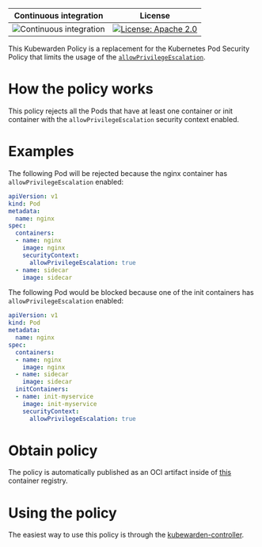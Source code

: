 
 Continuous integration | License
 -----------------------|--------
![Continuous integration](https://github.com/kubewarden/allow-privilege-escalation-psp-policy/workflows/Continuous%20integration/badge.svg) | [![License: Apache 2.0](https://img.shields.io/badge/License-Apache2.0-brightgreen.svg)](https://opensource.org/licenses/Apache-2.0)

This Kubewarden Policy is a replacement for the Kubernetes Pod Security Policy
that limits the usage of the [`allowPrivilegeEscalation`](https://kubernetes.io/docs/tasks/configure-pod-container/security-context/).

# How the policy works

This policy rejects all the Pods that have at least one container or
init container with the `allowPrivilegeEscalation` security context
enabled.

# Examples

The following Pod will be rejected because the nginx container has
`allowPrivilegeEscalation` enabled:

```yaml
apiVersion: v1
kind: Pod
metadata:
  name: nginx
spec:
  containers:
  - name: nginx
    image: nginx
    securityContext:
      allowPrivilegeEscalation: true
  - name: sidecar
    image: sidecar
```

The following Pod would be blocked because one of the init containers
has `allowPrivilegeEscalation` enabled:

```yaml
apiVersion: v1
kind: Pod
metadata:
  name: nginx
spec:
  containers:
  - name: nginx
    image: nginx
  - name: sidecar
    image: sidecar
  initContainers:
  - name: init-myservice
    image: init-myservice
    securityContext:
      allowPrivilegeEscalation: true
```
# Obtain policy

The policy is automatically published as an OCI artifact inside of
[this](https://github.com/orgs/kubewarden/packages/container/package/policies%2Fpsp-allow-privilege-escalation)
container registry.

# Using the policy

The easiest way to use this policy is through the [kubewarden-controller](https://github.com/kubewarden/kubewarden-controller).
